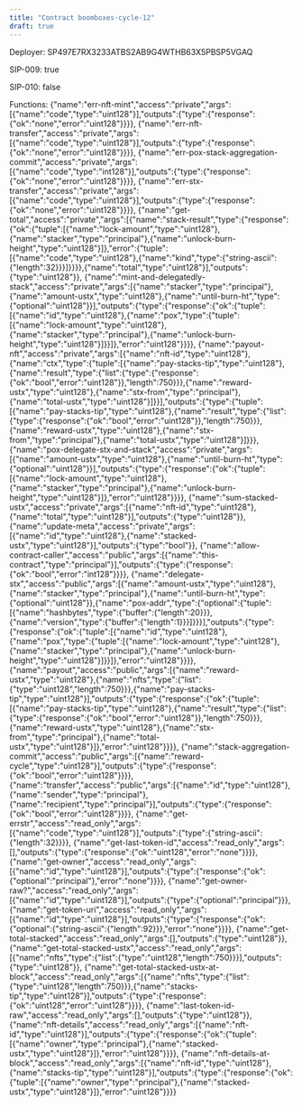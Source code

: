 ```yaml
---
title: "Contract boomboxes-cycle-12"
draft: true
---
```

Deployer: SP497E7RX3233ATBS2AB9G4WTHB63X5PBSP5VGAQ

SIP-009: true

SIP-010: false

Functions:
{"name":"err-nft-mint","access":"private","args":[{"name":"code","type":"uint128"}],"outputs":{"type":{"response":{"ok":"none","error":"uint128"}}}}, {"name":"err-nft-transfer","access":"private","args":[{"name":"code","type":"uint128"}],"outputs":{"type":{"response":{"ok":"none","error":"uint128"}}}}, {"name":"err-pox-stack-aggregation-commit","access":"private","args":[{"name":"code","type":"int128"}],"outputs":{"type":{"response":{"ok":"none","error":"uint128"}}}}, {"name":"err-stx-transfer","access":"private","args":[{"name":"code","type":"uint128"}],"outputs":{"type":{"response":{"ok":"none","error":"uint128"}}}}, {"name":"get-total","access":"private","args":[{"name":"stack-result","type":{"response":{"ok":{"tuple":[{"name":"lock-amount","type":"uint128"},{"name":"stacker","type":"principal"},{"name":"unlock-burn-height","type":"uint128"}]},"error":{"tuple":[{"name":"code","type":"uint128"},{"name":"kind","type":{"string-ascii":{"length":32}}}]}}}},{"name":"total","type":"uint128"}],"outputs":{"type":"uint128"}}, {"name":"mint-and-delegatedly-stack","access":"private","args":[{"name":"stacker","type":"principal"},{"name":"amount-ustx","type":"uint128"},{"name":"until-burn-ht","type":{"optional":"uint128"}}],"outputs":{"type":{"response":{"ok":{"tuple":[{"name":"id","type":"uint128"},{"name":"pox","type":{"tuple":[{"name":"lock-amount","type":"uint128"},{"name":"stacker","type":"principal"},{"name":"unlock-burn-height","type":"uint128"}]}}]},"error":"uint128"}}}}, {"name":"payout-nft","access":"private","args":[{"name":"nft-id","type":"uint128"},{"name":"ctx","type":{"tuple":[{"name":"pay-stacks-tip","type":"uint128"},{"name":"result","type":{"list":{"type":{"response":{"ok":"bool","error":"uint128"}},"length":750}}},{"name":"reward-ustx","type":"uint128"},{"name":"stx-from","type":"principal"},{"name":"total-ustx","type":"uint128"}]}}],"outputs":{"type":{"tuple":[{"name":"pay-stacks-tip","type":"uint128"},{"name":"result","type":{"list":{"type":{"response":{"ok":"bool","error":"uint128"}},"length":750}}},{"name":"reward-ustx","type":"uint128"},{"name":"stx-from","type":"principal"},{"name":"total-ustx","type":"uint128"}]}}}, {"name":"pox-delegate-stx-and-stack","access":"private","args":[{"name":"amount-ustx","type":"uint128"},{"name":"until-burn-ht","type":{"optional":"uint128"}}],"outputs":{"type":{"response":{"ok":{"tuple":[{"name":"lock-amount","type":"uint128"},{"name":"stacker","type":"principal"},{"name":"unlock-burn-height","type":"uint128"}]},"error":"uint128"}}}}, {"name":"sum-stacked-ustx","access":"private","args":[{"name":"nft-id","type":"uint128"},{"name":"total","type":"uint128"}],"outputs":{"type":"uint128"}}, {"name":"update-meta","access":"private","args":[{"name":"id","type":"uint128"},{"name":"stacked-ustx","type":"uint128"}],"outputs":{"type":"bool"}}, {"name":"allow-contract-caller","access":"public","args":[{"name":"this-contract","type":"principal"}],"outputs":{"type":{"response":{"ok":"bool","error":"int128"}}}}, {"name":"delegate-stx","access":"public","args":[{"name":"amount-ustx","type":"uint128"},{"name":"stacker","type":"principal"},{"name":"until-burn-ht","type":{"optional":"uint128"}},{"name":"pox-addr","type":{"optional":{"tuple":[{"name":"hashbytes","type":{"buffer":{"length":20}}},{"name":"version","type":{"buffer":{"length":1}}}]}}}],"outputs":{"type":{"response":{"ok":{"tuple":[{"name":"id","type":"uint128"},{"name":"pox","type":{"tuple":[{"name":"lock-amount","type":"uint128"},{"name":"stacker","type":"principal"},{"name":"unlock-burn-height","type":"uint128"}]}}]},"error":"uint128"}}}}, {"name":"payout","access":"public","args":[{"name":"reward-ustx","type":"uint128"},{"name":"nfts","type":{"list":{"type":"uint128","length":750}}},{"name":"pay-stacks-tip","type":"uint128"}],"outputs":{"type":{"response":{"ok":{"tuple":[{"name":"pay-stacks-tip","type":"uint128"},{"name":"result","type":{"list":{"type":{"response":{"ok":"bool","error":"uint128"}},"length":750}}},{"name":"reward-ustx","type":"uint128"},{"name":"stx-from","type":"principal"},{"name":"total-ustx","type":"uint128"}]},"error":"uint128"}}}}, {"name":"stack-aggregation-commit","access":"public","args":[{"name":"reward-cycle","type":"uint128"}],"outputs":{"type":{"response":{"ok":"bool","error":"uint128"}}}}, {"name":"transfer","access":"public","args":[{"name":"id","type":"uint128"},{"name":"sender","type":"principal"},{"name":"recipient","type":"principal"}],"outputs":{"type":{"response":{"ok":"bool","error":"uint128"}}}}, {"name":"get-errstr","access":"read_only","args":[{"name":"code","type":"uint128"}],"outputs":{"type":{"string-ascii":{"length":32}}}}, {"name":"get-last-token-id","access":"read_only","args":[],"outputs":{"type":{"response":{"ok":"uint128","error":"none"}}}}, {"name":"get-owner","access":"read_only","args":[{"name":"id","type":"uint128"}],"outputs":{"type":{"response":{"ok":{"optional":"principal"},"error":"none"}}}}, {"name":"get-owner-raw?","access":"read_only","args":[{"name":"id","type":"uint128"}],"outputs":{"type":{"optional":"principal"}}}, {"name":"get-token-uri","access":"read_only","args":[{"name":"id","type":"uint128"}],"outputs":{"type":{"response":{"ok":{"optional":{"string-ascii":{"length":92}}},"error":"none"}}}}, {"name":"get-total-stacked","access":"read_only","args":[],"outputs":{"type":"uint128"}}, {"name":"get-total-stacked-ustx","access":"read_only","args":[{"name":"nfts","type":{"list":{"type":"uint128","length":750}}}],"outputs":{"type":"uint128"}}, {"name":"get-total-stacked-ustx-at-block","access":"read_only","args":[{"name":"nfts","type":{"list":{"type":"uint128","length":750}}},{"name":"stacks-tip","type":"uint128"}],"outputs":{"type":{"response":{"ok":"uint128","error":"uint128"}}}}, {"name":"last-token-id-raw","access":"read_only","args":[],"outputs":{"type":"uint128"}}, {"name":"nft-details","access":"read_only","args":[{"name":"nft-id","type":"uint128"}],"outputs":{"type":{"response":{"ok":{"tuple":[{"name":"owner","type":"principal"},{"name":"stacked-ustx","type":"uint128"}]},"error":"uint128"}}}}, {"name":"nft-details-at-block","access":"read_only","args":[{"name":"nft-id","type":"uint128"},{"name":"stacks-tip","type":"uint128"}],"outputs":{"type":{"response":{"ok":{"tuple":[{"name":"owner","type":"principal"},{"name":"stacked-ustx","type":"uint128"}]},"error":"uint128"}}}}
